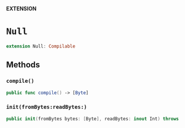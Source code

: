 **EXTENSION**

# `Null`
```swift
extension Null: Compilable
```

## Methods
### `compile()`

```swift
public func compile() -> [Byte]
```

### `init(fromBytes:readBytes:)`

```swift
public init(fromBytes bytes: [Byte], readBytes: inout Int) throws
```
